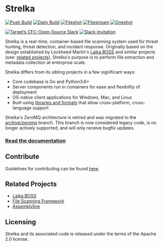# Strelka

[![Push Build](https://github.com/target/strelka/actions/workflows/build_strelka_on_push.yml/badge.svg)](https://github.com/target/strelka/actions/workflows/build_strelka_on_push.yml)
[![Daily Build](https://github.com/target/strelka/actions/workflows/build_strelka_daily.yml/badge.svg)](https://github.com/target/strelka/actions/workflows/build_strelka_daily.yml)
[![Fileshot](https://github.com/target/strelka/actions/workflows/build_fileshot_daily.yml/badge.svg)](https://github.com/target/strelka/actions/workflows/build_fileshot_daily.yml)
[![Filestream](https://github.com/target/strelka/actions/workflows/build_filestream_daily.yml/badge.svg)](https://github.com/target/strelka/actions/workflows/build_filestream_daily.yml)
[![Oneshot](https://github.com/target/strelka/actions/workflows/build_oneshot_daily.yml/badge.svg)](https://github.com/target/strelka/actions/workflows/build_oneshot_daily.yml)

[![Target’s CFC-Open-Source Slack](https://img.shields.io/badge/slack-Slack-blue.svg?logo=slack)](https://cfc-open-source.slack.com/)
[![Slack Invitation](https://img.shields.io/badge/slack-Invite-blue.svg?logo=slack)](https://join.slack.com/t/cfc-open-source/shared_invite/zt-e54crchh-a6x4iDy18D5lVwFKQoEeEQ)

Strelka is a real-time, container-based file scanning system used for threat hunting, threat detection, and incident response. Originally based on the design established by Lockheed Martin's [Laika BOSS](https://github.com/lmco/laikaboss) and similar projects (see: [related projects](#related-projects)), Strelka's purpose is to perform file extraction and metadata collection at enterprise scale.

Strelka differs from its sibling projects in a few significant ways:
* Core codebase is Go and Python3.6+
* Server components run in containers for ease and flexibility of deployment
* OS-native client applications for Windows, Mac, and Linux
* Built using [libraries and formats](#architecture) that allow cross-platform, cross-language support

Strelka's ZeroMQ architecture is retired and was migrated to the [archive/zeromq](https://github.com/target/strelka/tree/archive/zeromq) branch. This branch is now considered legacy code, is no longer actively supported, and will only receive bugfix updates.

### [Read the documentation](https://target.github.io/strelka/)


## Contribute
Guidelines for contributing can be found [here](https://github.com/target/strelka/blob/master/CONTRIBUTING.md).

## Related Projects
* [Laika BOSS](https://github.com/lmco/laikaboss)
* [File Scanning Framework](https://github.com/EmersonElectricCo/fsf)
* [Assemblyline](https://bitbucket.org/cse-assemblyline/)

## Licensing
Strelka and its associated code is released under the terms of the Apache 2.0 license.
